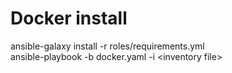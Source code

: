# Docker install
ansible-galaxy install -r roles/requirements.yml  
ansible-playbook -b docker.yaml -i \<inventory file\>
